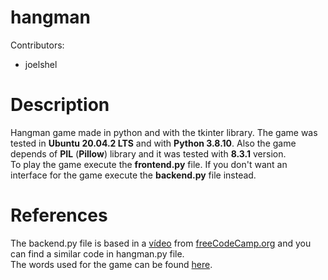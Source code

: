 # hangman
Contributors:
* joelshel
# Description
Hangman game made in python and with the tkinter library. The game was tested in **Ubuntu 20.04.2 LTS** and with **Python 3.8.10**. Also the game depends of **PIL** (**Pillow**) library and it was tested with **8.3.1** version.<br/>
To play the game execute the **frontend.py** file. If you don't want an interface for the game execute the **backend.py** file instead.
# References
The backend.py file is based in a [vídeo](https://www.youtube.com/watch?v=8ext9G7xspg&t=1465s) from [freeCodeCamp.org](https://www.youtube.com/channel/UC8butISFwT-Wl7EV0hUK0BQ) and you can find a similar code in hangman.py file.<br/>
The words used for the game can be found [here](https://github.com/Xethron/Hangman/blob/master/words.txt).
